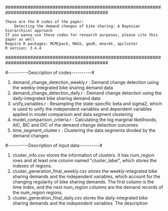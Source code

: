 
#############################################################################################

    These are the R codes of the paper:                                                                                
        Detecting the demand changes of bike sharing: A Bayesian hierarchical approach       
    If you wanna use these codes for research purposes, please cite this paper as well           
    Require R packages: MCMCpack, MASS, geoR, mnormt, apcluster                                   
    R version: 3.4.4                                                                                                              

#############################################################################################

#----------Description of codes----------#
1. demand_change_detection_weekly.r  :  Demand change detection using the weekly-integrated bike sharing demand data
2. demand_change_detection_daily.r  :  Demand change detection using the daily-integrated bike sharing demand data
3. unify_variables.r  :  Resampling the state-specific beta and sigma2, which is used to unify the independent variables and dependent variables applied in model comparison and data segment clustering
4. model_comparison_criteria.r  :  Calculating the log marginal likelihoods, AIC, BIC and DIC of the demand change detection outcomes
5. time_segment_cluster.r  :  Clustering the data segments divided by the demand changes

#----------Description of input data----------#
1. cluster_info.csv stores the information of clusters. It has num_region rows and at least one column named "cluster_label", which stores the indexes of regions.
2. cluster_generation_final_weekly.csv stores the weekly-integrated bike sharing demands and the independent variables, which account for the changing regularity of bike sharing demands. The first column is the time index, and the next num_region columns are the demand records of the num_region regions.
3. cluster_generation_final_daily.csv stores the daily-integrated bike sharing demands and the independent variables. The description
